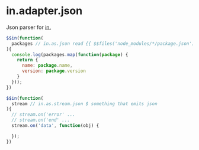 # in.adapter.json

Json parser for [in.](https://github.com/nomilous/in.)

```javascript
$$in(function(
  packages // in.as.json read {{ $$files('node_modules/*/package.json') }}
){
  console.log(packages.map(function(package) {
    return {
      name: package.name,
      version: package.version
    }
  }));
})
```

```javascript
$$in(function(
  stream // in.as.stream.json $ something that emits json
){
  // stream.on('error' ...
  // stream.on('end' ...
  stream.on('data', function(obj) {

  });
})
```
